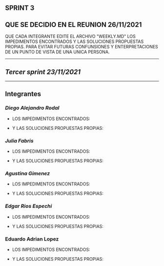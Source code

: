 
## **SPRINT 3**

## **QUE SE DECIDIO EN EL REUNION 26/11/2021**
QUE CADA INTEGRANTE EDITE EL ARCHIVO "WEEKLY.MD"
LOS IMPEDIMENTOS ENCONTRADOS Y LAS SOLUCIONES PROPUESTAS PROPIAS.
PARA EVITAR FUTURAS CONFUNSIONES Y ENTERPRETACIONES DE UN PUNTO DE VISTA DE UNA UNICA PERSONA.

___
## ***Tercer sprint 23/11/2021***
_ _ _ 

## **Integrantes**

### *Diego Alejandro Rodal*

- LOS IMPEDIMENTOS ENCONTRADOS:

- Y LAS SOLUCIONES PROPUESTAS PROPIAS:

### *Julia Fabris*

- LOS IMPEDIMENTOS ENCONTRADOS:

- Y LAS SOLUCIONES PROPUESTAS PROPIAS:

### *Agustina Gimenez*

- LOS IMPEDIMENTOS ENCONTRADOS:

- Y LAS SOLUCIONES PROPUESTAS PROPIAS:

### *Edgar Rios Espechi*

- LOS IMPEDIMENTOS ENCONTRADOS:

- Y LAS SOLUCIONES PROPUESTAS PROPIAS:

### Eduardo Adrian Lopez

- LOS IMPEDIMENTOS ENCONTRADOS:

- Y LAS SOLUCIONES PROPUESTAS PROPIAS: